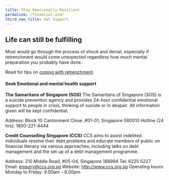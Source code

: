 ```yaml
---
title: Stay Emotionally Resilient
permalink: /financial-aid/
third_nav_title: Get Support
---
```

## Life can still be fulfilling

Most would go through the process of shock and denial, especially if retrenchment would come unexpected regardless how much mental preparation you probably have done.

Read for tips on [coping with retrenchment](https://content.mycareersfuture.sg/retrenched-singapore-deal-emotions/).

#### Seek Emotional and mental health support 
 
**The Samaritans of Singapore (SOS)**
The Samaritans of Singapore (SOS) is a suicide prevention agency and provides 24-hour confidential emotional support to people in crisis, thinking of suicide or in despair. All information given will be kept confidential.
 
Address: Block 10 Cantonment Close ,#01-01, Singapore 080010
Hotline (24 hrs): 1800-221-4444
 
**Credit Counselling Singapore (CCS)**
CCS aims to assist indebted individuals resolve their debt problems and educate members of public on financial literacy via various approaches, including talks on debt management and the set up of a debt management programme.
 
Address: 210 Middle Road, #05-04, Singapore 188994
Tel: 6225 5227
Email: enquiry@ccs.org.sg
Website: http://www.ccs.org.sg
Operating hours: Monday to Friday: 9.00am – 6.00pm
